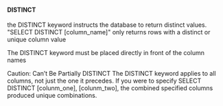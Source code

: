 #### DISTINCT
the DISTINCT keyword instructs the database to return distinct values.
"SELECT DISTINCT [column_name]" only returns rows with a distinct or unique column value

The DISTINCT keyword must be placed directly in front of the column names

Caution: Can’t Be Partially DISTINCT
The DISTINCT keyword applies to all columns, not just the one it precedes. If you were to specify SELECT DISTINCT [colunm_one], [colunm_two], the combined specified columns produced unique combinations.
